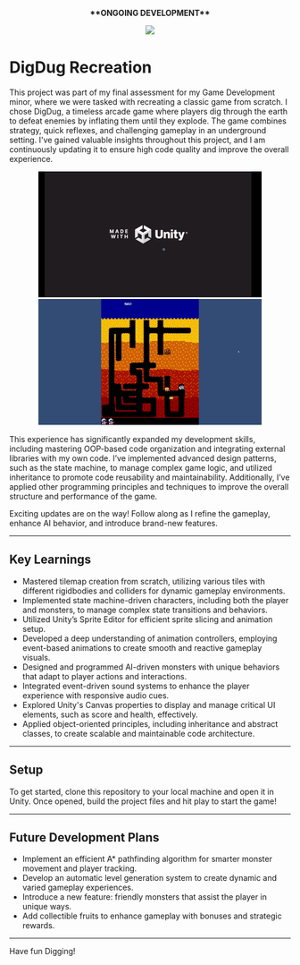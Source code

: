 <p align="center">
  <b>**ONGOING DEVELOPMENT**</b>
</p>

<p align="center">
  <img src="https://static.wikia.nocookie.net/logopedia/images/7/75/Dig_Dug.svg/revision/latest?cb=20210607144334" width="500"/>

DigDug Recreation
============

This project was part of my final assessment for my Game Development minor, where we were tasked with recreating a classic game from scratch. I chose DigDug, a timeless arcade game where players dig through the earth to defeat enemies by inflating them until they explode. The game combines strategy, quick reflexes, and challenging gameplay in an underground setting.
I've gained valuable insights throughout this project, and I am continuously updating it to ensure high code quality and improve the overall experience.

<p align="center">
  <img src="https://github.com/Amit-Aizenman/unity-digdug-recreation/blob/main/game-demo-1.gif" width="400"/>
  <img src="https://github.com/Amit-Aizenman/unity-digdug-recreation/blob/main/game-demo-2.gif" width="400"/>
</p>

This experience has significantly expanded my development skills, including mastering OOP-based code organization and integrating external libraries with my own code. I’ve implemented advanced design patterns, such as the state machine, to manage complex game logic, and utilized inheritance to promote code reusability and maintainability. Additionally, I’ve applied other programming principles and techniques to improve the overall structure and performance of the game.

Exciting updates are on the way! Follow along as I refine the gameplay, enhance AI behavior, and introduce brand-new features.

---

## Key Learnings
- Mastered tilemap creation from scratch, utilizing various tiles with different rigidbodies and colliders for dynamic gameplay environments.
- Implemented state machine-driven characters, including both the player and monsters, to manage complex state transitions and behaviors.
- Utilized Unity’s Sprite Editor for efficient sprite slicing and animation setup.
- Developed a deep understanding of animation controllers, employing event-based animations to create smooth and reactive gameplay visuals.
- Designed and programmed AI-driven monsters with unique behaviors that adapt to player actions and interactions.
- Integrated event-driven sound systems to enhance the player experience with responsive audio cues.
- Explored Unity's Canvas properties to display and manage critical UI elements, such as score and health, effectively.
- Applied object-oriented principles, including inheritance and abstract classes, to create scalable and maintainable code architecture.

--- 
## Setup
To get started, clone this repository to your local machine and open it in Unity. Once opened, build the project files and hit play to start the game!

---

## Future Development Plans 
- Implement an efficient A* pathfinding algorithm for smarter monster movement and player tracking.
- Develop an automatic level generation system to create dynamic and varied gameplay experiences.
- Introduce a new feature: friendly monsters that assist the player in unique ways.
- Add collectible fruits to enhance gameplay with bonuses and strategic rewards.
---

Have fun Digging! 
